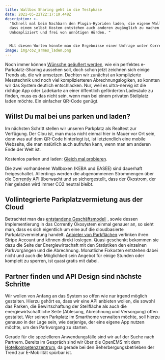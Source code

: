 ```yaml
---
title: Wallbox Sharing geht in die Testphase
date: 2021-05-22T22:17:10.448Z
description: >-
  "Schnell mal beim Nachbarn den Plugin-Hybriden laden, die eigene Wallbox ohne,
  dass einem selbst Kosten entstehen auch anderen zugänglich zu machen.
  Unkompliziert und frei von unnötigen Hürden. "


  Mit diesen Worten könnte man die Ergebnisse einer Umfrage unter Correntlyanern beschreiben. Zeit den nächsten Schritt zu wagen...
image: img/co2_armes_laden.png
---
```

Noch immer können [Wünsche geäußert werden](https://stromdao-gmbh.ideanote.io/login/link/070efcae1b3d1ceb0c5e8a17), wie ein perfektes e-Parkplatz-Sharing aussehen soll, doch schon jetzt zeichnen sich einige Trends ab, die wir umsetzen. Dachten wir zunächst an komplizierte Messtechnik und noch viel komplizierteren Abrechnungslogiken, so konnten wir das System deutlich entschlacken. Nur, weil es ultra-nervig ist die richtige App oder Ladekarte an einer öffentlich geförderten Ladesäule zu finden, muss es das nicht sein, wenn man bei einem privaten Stellplatz laden möchte. Ein einfacher QR-Code genügt.

## Willst Du mal bei uns parken und laden?

Im nächsten Schritt stellen wir unseren Parkplatz als Realtest zur Verfügung. Der Clou ist, man muss nicht einmal hier in Mauer vor Ort sein, denn was auf dem QR-Code hinterlegt ist, ist letztendlich eine mobile Webseite, die  man natürlich auch aufrufen kann, wenn man am anderen Ende der Welt ist. 

Kostenlos parken und laden: [Gleich mal probieren](https://corrently.de/service/parken.html).

Die zwei vorhandenen Wallboxen (KEBA und EASEE) sind dauerhaft freigeschaltet. Allerdings werden die abgenommenen Strommengen über die [Corrently API](https://corrently.io/) überwacht und so sichergestellt, dass der Ökostrom, der hier geladen wird immer CO2 neutral bleibt. 

## Vollintegrierte Parkplatzvermietung aus der Cloud

Betrachtet man das [entstandene Geschäftsmodell](/post/parkplatzvermietung-zul%C3%A4ssig-trotz-vorhandener-ladestation/) , sowie dessen Implementierung in das Corrently Ökosystem einmal genauer an, so sieht man, dass es sich eigentlich um eine auf die cloudbasierte Parkplatzvermietung handelt.  [Anbieter von Parkflächen](/service/parksite.html) verlinken ihren Stripe Account und können direkt loslegen. Quasi geschenkt bekommen sie dazu die Seite der Energiewirtschaft mit den Statistiken den einzelnen Parkvorgängen und die Abrechnung. Monatliche Fixkosten entstehen dabei nicht und auch die Möglichkeit sein Angebot für einige Stunden oder komplett zu sperren, ist quasi gratis mit dabei.

## Partner finden und API Design sind nächste Schritte

Wir wollen von Anfang an das System so offen wie nur irgend möglich gestalten. Hierzu gehört es, dass wir eine API anbieten wollen, die sowohl das Parken, die Bewirtschaftung der Stellfläche als auch die energiewirtschaftliche Seite (Ablesung, Abrechnung und Versorgung) offen gestaltet.  Wer seinen Parkplatz im Smarthome verwalten möchte, soll hierzu genauso in der Lage sein, wie derjenige, der eine eigene App nutzen möchte, um den Parkvorgang zu starten. 

Gerade für die spezielleren Anwendungsfälle sind wir auf der Suche nach Partnern. Bereits im Gespräch sind wir über die OpenEMS mit dem [Hotelkompetenzzentrum](http://www.hotelkompetenzzentrum.de/de/), da gerade bei den Beherbergungsbetrieben der Trend zur E-Mobilität spürbar ist.